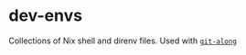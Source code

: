 # dev-envs
Collections of Nix shell and direnv files. Used with [`git-along`](https://github.com/nyarly/git-along)
